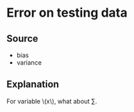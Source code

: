 <script>
    MathJax = {
        tex: {
            inlineMath: [['$', '$'], ['\\(', '\\)']]
        }
    };
</script>
<a><script src="https://slippersss.github.io/tex-svg-full.js"></script></a>

# Error on testing data

## Source

* bias  
* variance

## Explanation

For variable \\(x\\), what about $\sum$.
